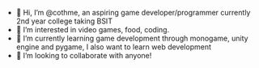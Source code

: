 - 👋 Hi, I’m @cothme, an aspiring game developer/programmer currently 2nd year college taking BSIT
- 👀 I’m interested in video games, food, coding.
- 🌱 I’m currently learning game development through monogame, unity engine and pygame, I also want to learn web development
- 💞️ I’m looking to collaborate with anyone!

<!---
cothme/cothme is a ✨ special ✨ repository because its `README.md` (this file) appears on your GitHub profile.
You can click the Preview link to take a look at your changes.
--->
